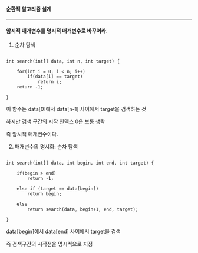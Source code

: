 #### 순환적 알고리즘 설계

---

#### 암시적 매개변수를 명시적 매개변수로 바꾸어라.

1. 순차 탐색

```

int search(int[] data, int n, int target) {

    for(int i = 0; i < n; i++)
        if(data[i] == target)
            return i;
    return -1;

}

```

이 함수는 data[0]에서 data[n-1] 사이에서 target을 검색하는 것

하지만 검색 구간의 시작 인덱스 0은 보통 생략

즉 암시적 매개변수이다.

2. 매개변수의 명시화: 순차 탐색

```

int search(int[] data, int begin, int end, int target) {

    if(begin > end)
        return -1;

    else if (target == data[begin])
        return begin;

    else
        return search(data, begin+1, end, target);

}

```

data[begin]에서 data[end] 사이에서 target을 검색

즉 검색구간의 시작점을 명시적으로 지정
